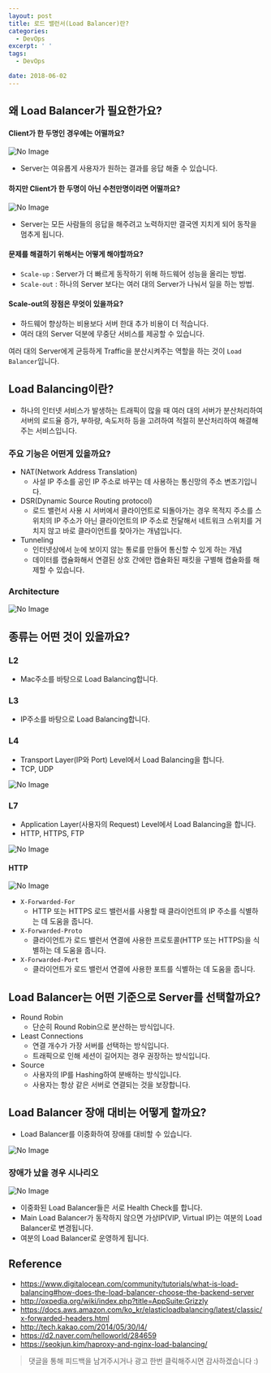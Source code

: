 ```yaml
---
layout: post
title: 로드 밸런서(Load Balancer)란?
categories:
  - DevOps
excerpt: ' '
tags:
  - DevOps

date: 2018-06-02
---
```



## 왜 Load Balancer가 필요한가요?

#### Client가 한 두명인 경우에는 어떨까요?

![No Image](/assets/posts/20180602/1.png)

- Server는 여유롭게 사용자가 원하는 결과를 응답 해줄 수 있습니다.

#### 하지만 Client가 한 두명이 아닌 수천만명이라면 어떨까요?

![No Image](/assets/posts/20180602/2.png)

- Server는 모든 사람들의 응답을 해주려고 노력하지만 결국엔 지치게 되어 동작을 멈추게 됩니다.


#### 문제를 해결하기 위해서는 어떻게 해야할까요?
- `Scale-up` : Server가 더 빠르게 동작하기 위해 하드웨어 성능을 올리는 방법.
- `Scale-out` : 하나의 Server 보다는 여러 대의 Server가 나눠서 일을 하는 방법.

#### Scale-out의 장점은 무엇이 있을까요?
- 하드웨어 향상하는 비용보다 서버 한대 추가 비용이 더 적습니다.
- 여러 대의 Server 덕분에 무중단 서비스를 제공할 수 있습니다.

여러 대의 Server에게 균등하게 Traffic을 분산시켜주는 역할을 하는 것이 `Load Balancer`입니다.

## Load Balancing이란?
- 하나의 인터넷 서비스가 발생하는 트래픽이 많을 때 여러 대의 서버가 분산처리하여 서버의 로드율 증가, 부하량, 속도저하 등을 고려하여 적절히 분산처리하여 해결해주는 서비스입니다.

### 주요 기능은 어떤게 있을까요?
- NAT(Network Address Translation)
  - 사설 IP 주소를 공인 IP 주소로 바꾸는 데 사용하는 통신망의 주소 변조기입니다.
- DSR(Dynamic Source Routing protocol)
  - 로드 밸런서 사용 시 서버에서 클라이언트로 되돌아가는 경우 목적지 주소를 스위치의 IP 주소가 아닌 클라이언트의 IP 주소로 전달해서 네트워크 스위치를 거치지 않고 바로 클라이언트를 찾아가는 개념입니다.
- Tunneling
  - 인터넷상에서 눈에 보이지 않는 통로를 만들어 통신할 수 있게 하는 개념
  - 데이터를 캡슐화해서 연결된 상호 간에만 캡슐화된 패킷을 구별해 캡슐화를 해제할 수 있습니다.

### Architecture

![No Image](/assets/posts/20180602/3.png)

## 종류는 어떤 것이 있을까요?
### L2
- Mac주소를 바탕으로 Load Balancing합니다.

### L3
- IP주소를 바탕으로 Load Balancing합니다.

### L4
- Transport Layer(IP와 Port) Level에서 Load Balancing을 합니다.
- TCP, UDP

![No Image](/assets/posts/20180602/5.png)

### L7
- Application Layer(사용자의 Request) Level에서 Load Balancing을 합니다.
- HTTP, HTTPS, FTP

![No Image](/assets/posts/20180602/6.png)

#### HTTP

![No Image](/assets/posts/20180602/4.png)

- `X-Forwarded-For`
  - HTTP 또는 HTTPS 로드 밸런서를 사용할 때 클라이언트의 IP 주소를 식별하는 데 도움을 줍니다.
- `X-Forwarded-Proto`
  - 클라이언트가 로드 밸런서 연결에 사용한 프로토콜(HTTP 또는 HTTPS)을 식별하는 데 도움을 줍니다.
- `X-Forwarded-Port`
  - 클라이언트가 로드 밸런서 연결에 사용한 포트를 식별하는 데 도움을 줍니다.

## Load Balancer는 어떤 기준으로 Server를 선택할까요?
- Round Robin
  - 단순히 Round Robin으로 분산하는 방식입니다.
- Least Connections
  - 연결 개수가 가장 서버를 선택하는 방식입니다.
  - 트래픽으로 인해 세션이 길어지는 경우 권장하는 방식입니다.
- Source
  - 사용자의 IP를 Hashing하여 분배하는 방식입니다.
  - 사용자는 항상 같은 서버로 연결되는 것을 보장합니다.

## Load Balancer 장애 대비는 어떻게 할까요?
- Load Balancer를 이중화하여 장애를 대비할 수 있습니다.

![No Image](/assets/posts/20180602/7.png)

### 장애가 났을 경우 시나리오

![No Image](/assets/posts/20180602/8.gif)

- 이중화된 Load Balancer들은 서로 Health Check를 합니다.
- Main Load Balancer가 동작하지 않으면 가상IP(VIP, Virtual IP)는 여분의 Load Balancer로 변경됩니다.
- 여분의 Load Balancer로 운영하게 됩니다.


## Reference
- <https://www.digitalocean.com/community/tutorials/what-is-load-balancing#how-does-the-load-balancer-choose-the-backend-server>
- <http://oxpedia.org/wiki/index.php?title=AppSuite:Grizzly>
- <https://docs.aws.amazon.com/ko_kr/elasticloadbalancing/latest/classic/x-forwarded-headers.html>
- <http://tech.kakao.com/2014/05/30/l4/>
- <https://d2.naver.com/helloworld/284659>
- <https://seokjun.kim/haproxy-and-nginx-load-balancing/>


> 댓글을 통해 피드백을 남겨주시거나 광고 한번 클릭해주시면 감사하겠습니다 :)
